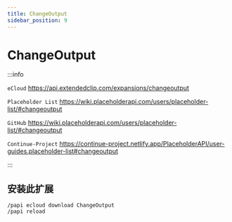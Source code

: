 ```yaml
---
title: ChangeOutput
sidebar_position: 9
---
```


# ChangeOutput

:::info

`eCloud` https://api.extendedclip.com/expansions/changeoutput

`Placeholder List` https://wiki.placeholderapi.com/users/placeholder-list/#changeoutput

`GitHub` https://wiki.placeholderapi.com/users/placeholder-list/#changeoutput

`Continue-Project` https://continue-project.netlify.app/PlaceholderAPI/user-guides.placeholder-list#changeoutput

:::

## 安装此扩展

```text
/papi ecloud download ChangeOutput
/papi reload
```

